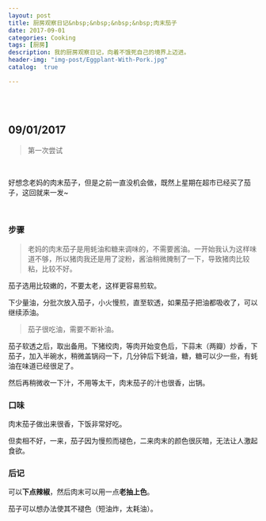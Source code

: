 ```yaml
---
layout: post
title: 厨房观察日记&nbsp;&nbsp;&nbsp;&nbsp;肉末茄子
date: 2017-09-01
categories: Cooking
tags: [厨房]
description: 我的厨房观察日记，向着不饿死自己的境界上迈进。
header-img: "img-post/Eggplant-With-Pork.jpg"
catalog:  true

---
```


 <br />
 <br />
    
    
## 09/01/2017 

>第一次尝试


 <br />
 
 
好想念老妈的肉末茄子，但是之前一直没机会做，既然上星期在超市已经买了茄子，这回就来一发~

<br />

### 步骤

>老妈的肉末茄子是用蚝油和糖来调味的，不需要酱油。一开始我认为这样味道不够，所以猪肉我还是用了淀粉，酱油稍微腌制了一下，导致猪肉比较粘，比较不好。

茄子选用比较嫩的，不要太老，这样更容易煎软。

下少量油，分批次放入茄子，小火慢煎，直至软透，如果茄子把油都吸收了，可以继续添油。

>茄子很吃油，需要不断补油。

茄子软透之后，取出备用。下猪绞肉，等肉开始变色后，下蒜末（两瓣）炒香，下茄子，加入半碗水，稍微盖锅闷一下，几分钟后下蚝油，糖，糖可以少一些，有蚝油在味道已经很足了。

然后再稍微收一下汁，不用等太干，肉末茄子的汁也很香，出锅。


### 口味

肉末茄子做出来很香，下饭非常好吃。

但卖相不好，一来，茄子因为慢煎而褪色，二来肉末的颜色很灰暗，无法让人激起食欲。

### 后记

可以**下点辣椒**，然后肉末可以用一点**老抽上色**。

茄子可以想办法使其不褪色（短油炸，太耗油）。




